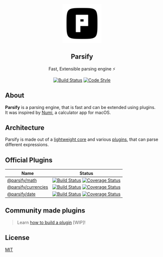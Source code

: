 <p align="center">
  <img src="logo.svg" height="128">
  <h2 align="center">Parsify</h2>
  <p align="center">Fast, Extensible parsing engine ⚡<p>
  <p align="center">
	<a href="https://travis-ci.org/parsify/core"><img src="https://travis-ci.org/parsify/core.svg?branch=master" alt="Build Status"></a>
	<a href="https://github.com/sindresorhus/xo"><img src="https://img.shields.io/badge/code_style-XO-5ed9c7.svg" alt="Code Style"></a>
</p>
</p>

## About

**Parsify** is a parsing engine, that is fast and can be extended using plugins.
It was inspired by [Numi](https://numi.app), a calculator app for macOS.

## Architecture

Parsify is made out of a [lightweight core](https://github.com/parsify-dev/core) and various [plugins](#official-plugins), that can parse different expressions. 

## Official Plugins

Name | Status
---|---
[@parsify/math](https://github.com/parsify-dev/math) | [![Build Status](https://travis-ci.org/parsify-dev/math.svg?branch=master)](https://travis-ci.org/parsify-dev/math) [![Coverage Status](https://coveralls.io/repos/github/parsify-dev/math/badge.svg?branch=master)](https://coveralls.io/github/parsify-dev/math?branch=master)
[@parsify/currencies](https://github.com/parsify-dev/currencies) | [![Build Status](https://travis-ci.org/parsify-dev/currencies.svg?branch=master)](https://travis-ci.org/parsify-dev/currencies) [![Coverage Status](https://coveralls.io/repos/github/parsify-dev/currencies/badge.svg?branch=master)](https://coveralls.io/github/parsify-dev/currencies?branch=master)
[@parsify/date](https://github.com/parsify-dev/date) | [![Build Status](https://travis-ci.org/parsify-dev/date.svg?branch=master)](https://travis-ci.org/parsify-dev/date) [![Coverage Status](https://coveralls.io/repos/github/parsify-dev/date/badge.svg?branch=master)](https://coveralls.io/github/parsify-dev/date?branch=master)

## Community made plugins

> Learn [how to build a plugin]() [WIP]!

## License

[MIT](https://opensource.org/licenses/MIT)
